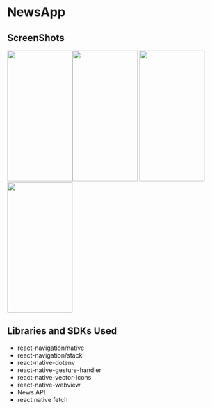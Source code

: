 # NewsApp


## ScreenShots
<img src="https://user-images.githubusercontent.com/52178976/202227885-193228de-9d78-45a1-abf4-71684b256cb1.png" width="150" height="300"><img src="https://user-images.githubusercontent.com/52178976/202227877-099ac650-019a-4b4e-a436-e629e9c5c44c.png" width="150" height="300">
<img src="https://user-images.githubusercontent.com/52178976/202227917-c9a5065b-e396-4332-87b6-e2a9b341300e.png" width="150" height="300">
<img src="https://user-images.githubusercontent.com/52178976/202227963-72c2ee77-6cb9-49cb-a0c4-efbeb5723fc1.png" width="150" height="300">



## Libraries and SDKs Used


- react-navigation/native
- react-navigation/stack
- react-native-dotenv
- react-native-gesture-handler
- react-native-vector-icons
- react-native-webview
- News API
- react native fetch

